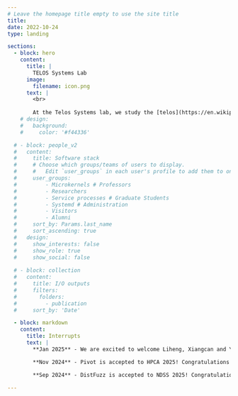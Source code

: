```yaml
---
# Leave the homepage title empty to use the site title
title:
date: 2022-10-24
type: landing

sections:
  - block: hero
    content:
      title: |
        TELOS Systems Lab
      image:
        filename: icon.png
      text: |
        <br>
        
        At the Telos Systems lab, we study the [telos](https://en.wikipedia.org/wiki/Telos) of computer systems. Our goal is to produce **T**op-notch, **E**verlasting, and **L**uminous research in **O**perating **S**ystems.
    # design:
    #   background:
    #     color: '#f44336'

  # - block: people_v2
  #   content:
  #     title: Software stack
  #     # Choose which groups/teams of users to display.
  #     #   Edit `user_groups` in each user's profile to add them to one or more of these groups.
  #     user_groups:
  #         - Microkernels # Professors
  #         - Researchers
  #         - Service processes # Graduate Students
  #         - Systemd # Administration
  #         - Visitors
  #         - Alumni
  #     sort_by: Params.last_name
  #     sort_ascending: true
  #   design:
  #     show_interests: false
  #     show_role: true
  #     show_social: false
  
  # - block: collection
  #   content:
  #     title: I/O outputs
  #     filters:
  #       folders:
  #         - publication
  #     sort_by: 'Date'

  - block: markdown
    content:
      title: Interrupts
      text: |
        **Jan 2025** - We are excited to welcome Liheng, Xiangcan and Yonghao to the TELOS Systems Lab as new PhD students!

        **Nov 2024** - Pivot is accepted to HPCA 2025! Congratulations to Liren!

        **Sep 2024** - DistFuzz is accepted to NDSS 2025! Congratulations to Yonghao!

---
```

